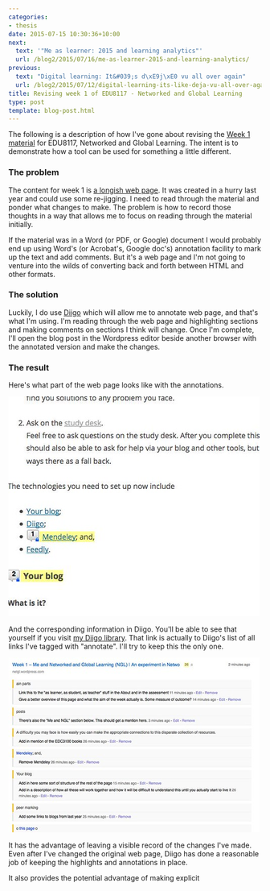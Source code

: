 ```yaml
---
categories:
- thesis
date: 2015-07-15 10:30:36+10:00
next:
  text: '"Me as learner: 2015 and learning analytics"'
  url: /blog2/2015/07/16/me-as-learner-2015-and-learning-analytics/
previous:
  text: "Digital learning: It&#039;s d\xE9j\xE0 vu all over again"
  url: /blog2/2015/07/12/digital-learning-its-like-deja-vu-all-over-again/
title: Revising week 1 of EDU8117 - Networked and Global Learning
type: post
template: blog-post.html
---
```

The following is a description of how I've gone about revising the [Week 1 material](https://netgl.wordpress.com/2014/07/15/week-1-me-and-networked-and-global-learning-ngl/) for EDU8117, Networked and Global Learning. The intent is to demonstrate how a tool can be used for something a little different.

### The problem

The content for week 1 is [a longish web page](https://netgl.wordpress.com/2014/07/15/week-1-me-and-networked-and-global-learning-ngl/). It was created in a hurry last year and could use some re-jigging. I need to read through the material and ponder what changes to make. The problem is how to record those thoughts in a way that allows me to focus on reading through the material initially.

If the material was in a Word (or PDF, or Google) document I would probably end up using Word's (or Acrobat's, Google doc's) annotation facility to mark up the text and add comments. But it's a web page and I'm not going to venture into the wilds of converting back and forth between HTML and other formats.

### The solution

Luckily, I do use [Diigo](http://www.diigo.com/) which will allow me to annotate web page, and that's what I'm using. I'm reading through the web page and highlighting sections and making comments on sections I think will change. Once I'm complete, I'll open the blog post in the Wordpress editor beside another browser with the annotated version and make the changes.

### The result

Here's what part of the web page looks like with the annotations.

[![Original NGL Week 1](images/19494989689_0f0df0b761.jpg)](https://www.flickr.com/photos/david_jones/19494989689/in/dateposted-public/ "Original NGL Week 1")

And the corresponding information in Diigo. You'll be able to see that yourself if you visit [my Diigo library](https://www.diigo.com/user/djplaner/annotate). That link is actually to Diigo's list of all links I've tagged with "annotate". I'll try to keep this the only one.

[![Diigo annotations on NGL Week 1](images/19060709633_f38b869e20.jpg)](https://www.flickr.com/photos/david_jones/19060709633/in/dateposted-public/ "Diigo annotations on NGL Week 1")

It has the advantage of leaving a visible record of the changes I've made. Even after I've changed the original web page, Diigo has done a reasonable job of keeping the highlights and annotations in place.

It also provides the potential advantage of making explicit